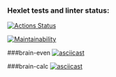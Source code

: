 ### Hexlet tests and linter status:
[![Actions Status](https://github.com/Elflight/frontend-project-44/actions/workflows/hexlet-check.yml/badge.svg)](https://github.com/Elflight/frontend-project-44/actions)

[![Maintainability](https://api.codeclimate.com/v1/badges/3b7302c5c4e62355dc29/maintainability)](https://codeclimate.com/github/Elflight/frontend-project-44/maintainability)


###brain-even
[![asciicast](https://asciinema.org/a/43Vxb43sxoOmvqkJgF21cHFR4.svg)](https://asciinema.org/a/43Vxb43sxoOmvqkJgF21cHFR4)

###brain-calc
[![asciicast](https://asciinema.org/a/IJaGVb3qSDFoCEgRSMO1m5xna.svg)](https://asciinema.org/a/IJaGVb3qSDFoCEgRSMO1m5xna)
